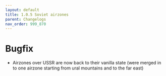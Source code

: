 ```yaml
---
layout: default
title: 1.0.5 Soviet airzones
parent: Changelogs
nav_order: 999_870
---
```

# Bugfix
* Airzones over USSR are now back to their vanilla state (were merged in to one airzone starting from ural mountains and to the far east)
